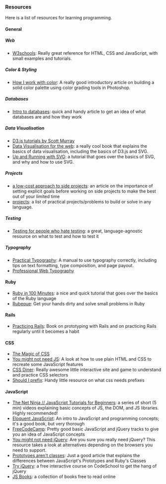 
### Resources

Here is a list of resources for learning programming.


#### General

##### Web
- [W3schools](http://www.w3schools.com/): Really great reference for HTML, CSS and JavaScript, with small examples and tutorials.

##### Color & Styling

- [How I work with color](https://medium.com/@JustinMezzell/how-i-work-with-color-8439c98ae5ed): A really good introductory article on building a solid color palette using color grading tools in Photoshop.

##### Databases

- [Intro to databases](https://medium.com/@rwilliams_bv/intro-to-databases-for-people-who-dont-know-a-whole-lot-about-them-a64ae9af712): quick and handy article to get an idea of what databases are and how they work

##### Data Visualisation

- [D3.js tutorials by Scott Murray](http://alignedleft.com/tutorials/d3/)
- [Data Visualisation for the web](http://chimera.labs.oreilly.com/books/1230000000345/index.html): a really cool book that explains the basics of data visualisation, including the basics of D3.js and SVG.
- [Up and Running with SVG](http://svgtutorial.com/): a tutorial that goes over the basics of SVG, and why and how to use SVG.

##### Projects

- [a low-cost approach to side projects](https://www.practicingruby.com/articles/low-cost-approach-to-side-projects): an article on the importance of setting explicit goals before working on side projects to make the best out of your limited time
- [projects](https://github.com/karan/Projects): a list of practical projects/problems to build or solve in any language.

##### Testing

- [Testing for people who hate testing](https://eev.ee/blog/2016/08/22/testing-for-people-who-hate-testing/): a great, language-agnostic resource on what to test and how to test it

##### Typography

- [Practical Typography](http://practicaltypography.com/): A manual to use typography correctly, including tips on text formatting, type composition, and page payout.
- [Professional Web Typography](https://prowebtype.com)

#### Ruby

- [Ruby in 100 Minutes](http://tutorials.jumpstartlab.com/projects/ruby_in_100_minutes.html): a nice and quick tutorial that goes over the basics of the Ruby language
- [Rubeque](http://www.rubeque.com/): Get your hands dirty and solve small problems in Ruby

#### Rails
- [Practicing Rails](https://www.justinweiss.com/practicing-rails/): Book on prototyping with Rails and on practicing Rails regularly until it becomes a habit

#### CSS
- [The Magic of CSS](http://adamschwartz.co/magic-of-css)
- [You might not need JS](http://youmightnotneedjs.com/): A look at how to use plain HTML and CSS to recreate some JavaScript features
- [CSS Diner](http://cssdiner.com): Really awesome little interactive site and game to understand and practice CSS selectors
- [Should I prefix](http://shouldiprefix.com/): Handy little resource on what css needs prefixes

#### JavaScript
- [The Net Ninja // JavaScript Tutorials for Beginners](https://www.youtube.com/playlist?list=PL4cUxeGkcC9i9Ae2D9Ee1RvylH38dKuET): a series of short (5 min) videos explaining basic concepts of JS, the DOM, and JS libraries. Highly recommended!
- [Eloquent JavaScript](http://eloquentjavascript.net/): An intro to JavaScript and programming concepts; it's a good book, but very thorough
- [FreeCodeCamp](https://www.freecodecamp.com): Pretty good basic JavaScript and jQuery tracks to give you an idea of JavaScript concepts
- [You might not need jQuery](http://youmightnotneedjquery.com/): Are you sure you really need jQuery? This resource takes a look at alternatives depending on the browsers you need to support.  
- [Prototypes aren't classes](http://raganwald.com/2014/01/19/prototypes-are-not-classes.html): Just a good article that explains the differences between JavaScript's Prototypes and Ruby's Classes
- [Try jQuery](http://try.jquery.com/): a free interactive course on CodeSchool to get the hang of jQuery
- [JS Books](http://jsbooks.revolunet.com/): a collection of books free to read online



